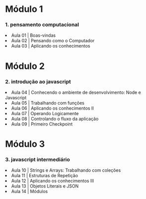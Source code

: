 # Módulo 1

### 1. pensamento computacional
<li> Aula 01 | Boas-vindas </li>
<li> Aula 02 | Pensando como o Computador </li>
<li> Aula 03 | Aplicando os conhecimentos </li>

# Módulo 2

### 2. introdução ao javascript
<li> Aula 04 | Conhecendo o ambiente de desenvolvimento: Node e Javascript </li>
<li> Aula 05 | Trabalhando com funções </li>
<li> Aula 06 | Aplicando os conhecimentos II </li>
<li> Aula 07 | Operando Logicamente </li>
<li> Aula 08 | Controlando o fluxo da aplicação </li>
<li> Aula 09 | Primeiro Checkpoint </li>

# Módulo 3

### 3. javascript intermediário
<li> Aula 10 | Strings e Arrays: Trabalhando com coleções </li>
<li> Aula 11 | Estruturas de Repetição </li>
<li> Aula 12 | Aplicando os conhecimentos III </li>
<li> Aula 13 | Objetos Literais e JSON </li>
<li> Aula 14 | Módulos </li>
